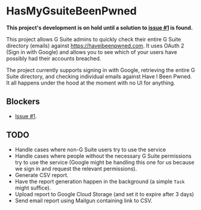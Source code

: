 # HasMyGsuiteBeenPwned

**This project's development is on hold until a solution to [issue #1](https://github.com/obahareth/has-my-gsuite-been-pwned/issues/1) is found.**

This project allows G Suite admins to quickly check their entire G Suite directory (emails) against https://haveibeenpwned.com.
It uses OAuth 2 (Sign in with Google) and allows you to see which of your users have possibly had their accounts breached.

The project currently supports signing in with Google, retrieving the entire G Suite directory, and checking individual emails against Have I Been Pwned.
It all happens under the hood at the moment with no UI for anything.

## Blockers

* [Issue #1](https://github.com/obahareth/has-my-gsuite-been-pwned/issues/1).

## TODO

* Handle cases where non-G Suite users try to use the service
* Handle cases where people without the necessary G Suite permissions try to use the service (Google might be handling this one for us because we sign in and request the relevant permissions).
* Generate CSV report.
* Have the report generation happen in the background (a simple `Task` might suffice).
* Upload report to Google Cloud Storage (and set it to expire after 3 days)
* Send email report using Mailgun containing link to CSV.
